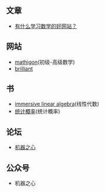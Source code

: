 
## 文章

* [有什么学习数学的好网站？](https://www.zhihu.com/question/19559151)

## 网站
* [mathigon](https://mathigon.org/courses#foundations)(初级-高级数学)
* [brilliant](https://brilliant.org/courses/?tour=true)

## 书
* [immersive linear algebra](http://immersivemath.com/ila/index.html)(线性代数)
* [统计概率](https://seeing-theory.brown.edu/cn.html#firstPage)(统计概率)

## 论坛
* [机器之心](https://www.jiqizhixin.com/)

## 公众号
* 机器之心